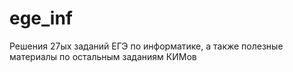 # ege_inf
Решения 27ых заданий ЕГЭ по информатике, а также полезные материалы по остальным заданиям КИМов
